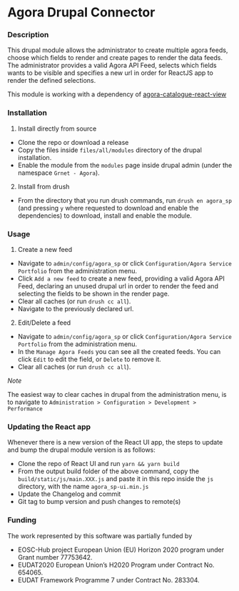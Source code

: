 # Agora Drupal Connector

### Description


This drupal module allows the administrator to create multiple agora feeds, choose which fields to render and create pages to render the data feeds. The administrator provides a valid Agora API Feed, selects which fields wants to be visible and specifies a new url in order for ReactJS app to render the defined selections.

This module is working with a dependency of [agora-catalogue-react-view](https://github.com/grnet/agora-catalogue-react-view)

### Installation

1) Install directly from source

  - Clone the repo or download a release
  - Copy the files inside `files/all/modules` directory of the drupal installation.
  - Enable the module from the `modules` page inside drupal admin (under the namespace `Grnet - Agora`).

2) Install from drush
  - From the directory that you run drush commands, run `drush en agora_sp` (and pressing `y` where requested to download and enable the dependencies) to download, install and enable the module.

### Usage

1) Create a new feed

  - Navigate to `admin/config/agora_sp` or click `Configuration/Agora Service Portfolio` from the administration menu.
  - Click `Add a new feed` to create a new feed, providing a valid Agora API Feed, declaring an unused drupal url in order to render the feed  and selecting the fields to be shown in the render page.
  - Clear all caches (or run `drush cc all`).
  - Navigate to the previously declared url.

2) Edit/Delete a feed
  - Navigate to `admin/config/agora_sp` or click `Configuration/Agora Service Portfolio` from the administration menu.
  - In the `Manage Agora Feeds` you can see all the created feeds. You can click `Edit` to edit the field, or `Delete` to remove it.
  - Clear all caches (or run `drush cc all`).

*Note*

The easiest way to clear caches in drupal from the administration menu, is to navigate to `Administration > Configuration > Development > Performance`

### Updating the React app

Whenever there is a new version of the React UI app, the steps to update and bump the drupal module version is as follows:

  - Clone the repo of React UI and run `yarn && yarn build`
  - From the output build folder of the above command, copy the `build/static/js/main.XXX.js` and paste it in this repo inside the `js` directory, with the name `agora_sp-ui.min.js`
  - Update the Changelog and commit
  - Git tag to bump version and push changes to remote(s)

### Funding
The work represented by this software was partially funded by
* EOSC-Hub project  European Union (EU) Horizon 2020 program under Grant number 77753642. 
* EUDAT2020  European Union’s H2020  Program under Contract No. 654065.
* EUDAT  Framework Programme 7 under Contract No. 283304.
